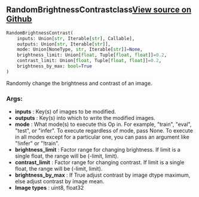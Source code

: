 ## RandomBrightnessContrast<span class="tag">class</span><a class="sourcelink" href=https://github.com/fastestimator/fastestimator/blob/r1.0/fastestimator/op/numpyop/univariate/random_brightness_contrast.py/#L22-L54>View source on Github</a>
```python
RandomBrightnessContrast(
	inputs: Union[str, Iterable[str], Callable],
	outputs: Union[str, Iterable[str]],
	mode: Union[NoneType, str, Iterable[str]]=None,
	brightness_limit: Union[float, Tuple[float, float]]=0.2,
	contrast_limit: Union[float, Tuple[float, float]]=0.2,
	brightness_by_max: bool=True
)
```
Randomly change the brightness and contrast of an image.


<h3>Args:</h3>

* **inputs** :  Key(s) of images to be modified.
* **outputs** :  Key(s) into which to write the modified images.
* **mode** :  What mode(s) to execute this Op in. For example, "train", "eval", "test", or "infer". To execute        regardless of mode, pass None. To execute in all modes except for a particular one, you can pass an argument        like "!infer" or "!train".
* **brightness_limit** :  Factor range for changing brightness.        If limit is a single float, the range will be (-limit, limit).
* **contrast_limit** :  Factor range for changing contrast.        If limit is a single float, the range will be (-limit, limit).
* **brightness_by_max** :  If True adjust contrast by image dtype maximum, else adjust contrast by image mean.
* **Image types** :     uint8, float32



